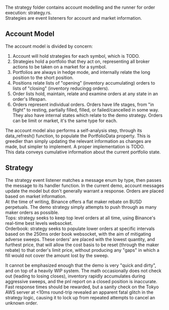 The strategy folder contains account modelling and the runner for order execution: strategy.rs.  
Strategies are event listeners for account and market information.

## Account Model
The account model is divided by concern:
1. Account will hold strategies for each symbol, which is TODO.
2. Strategies hold a portfolio that they act on, representing all broker actions to be taken on a market for a symbol.
3. Portfolios are always in hedge mode, and internally relate the long position to the short position.
4. Positions relate lists of "opening" (inventory accumulating) orders to lists of "closing" (inventory reducingg orders).
5. Order lists hold, maintain, relate and examine orders at any state in an order's lifespan.
6. Orders represent individual orders. Orders have life stages, from "in flight" to resting, partially filled, filled, or failed/cancelled in some way. They also have internal states which relate to the demo strategy. Orders can be limit or market, it's the same type for each.

The account model also performs a self-analysis step, through its data_refresh() function, to populate the PortfolioData property. This is greedier than simply updating the relevant information as changes are made, but simpler to implement. A proper implementation is TODO.  
This data conveys cumulative information about the current portfolio state.

## Strategy
The strategy event listener matches a message enum by type, then passes the message to its handler function. In the current demo, account messages update the model but don't generally warrant a response. Orders are placed based on market information.  
At the time of writing, Binance offers a flat maker rebate on BUSD perpetuals. The demo strategy simply attempts to push through as many maker orders as possible.  
Tops: strategy seeks to keep top level orders at all time, using Binance's real-time best levels websocket.  
Orderbook: strategy seeks to populate lower orders at specific intervals based on the 250ms order book websocket, with the aim of mitigating adverse sweeps. These orders' are placed with the lowest quantity, and furthest price, that will allow the cost basis to be reset (through the maker rebate) to that order's limit price, without producing any "gaps" in which a fill would not cover the amount lost by the sweep.

It cannot be emphasized enough that the demo is very "quick and dirty", and on top of a heavily WIP system. The math occasionally does not check out (leading to losing closes), inventory rapidly accumulates during aggressive sweeps, and the pnl report on a closed position is inaccurate. Fast response times should be rewarded, but a sanity check on the Tokyo AWS server at <10ms round-trip revealed an apparent fatal glitch in the strategy logic, causing it to lock up from repeated attempts to cancel an unknown order.
